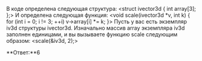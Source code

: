 В коде определена следующая структура:
<struct ivector3d 
{
    int array[3];
};>
И определена следующая функция:
<void scale(ivector3d *v, int k) 
{
    for (int i = 0; i != 3; ++i)
        v->array[i] *= k;
}>
Пусть у вас есть экземпляр iv3d структуры ivector3d. Изначально массив array экземпляра iv3d заполнен единицами, и вы вызываете функцию scale следующим образом:
<scale(&iv3d, 2);>

**Ответ:**6
